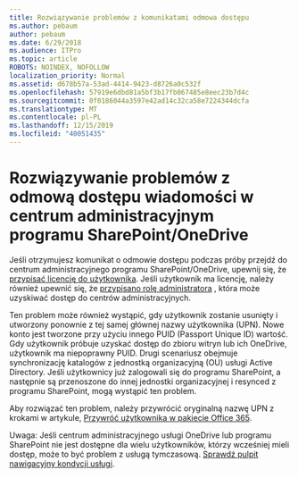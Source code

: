 ```yaml
---
title: Rozwiązywanie problemów z komunikatami odmowa dostępu
ms.author: pebaum
author: pebaum
ms.date: 6/29/2018
ms.audience: ITPro
ms.topic: article
ROBOTS: NOINDEX, NOFOLLOW
localization_priority: Normal
ms.assetid: d678b57a-53ad-4414-9423-d8726a0c532f
ms.openlocfilehash: 57919e6dbd81a5bf3b17fb067485e8eec23b7d4c
ms.sourcegitcommit: 0f0186044a3597e42ad14c32ca58e7224344dcfa
ms.translationtype: MT
ms.contentlocale: pl-PL
ms.lasthandoff: 12/15/2019
ms.locfileid: "40051435"
---
```

# <a name="troubleshoot-access-denied-messages-in-sharepointonedrive-admin-center"></a>Rozwiązywanie problemów z odmową dostępu wiadomości w centrum administracyjnym programu SharePoint/OneDrive

Jeśli otrzymujesz komunikat o odmowie dostępu podczas próby przejdź do centrum administracyjnego programu SharePoint/OneDrive, upewnij się, że [przypisać licencję do użytkownika](https://docs.microsoft.com/office365/admin/subscriptions-and-billing/assign-licenses-to-users?view=o365-worldwide&amp;tabs=One). Jeśli użytkownik ma licencję, należy również upewnić się, że [przypisano rolę administratora](https://docs.microsoft.com/office365/admin/add-users/about-admin-roles?view=o365-worldwide) , która może uzyskiwać dostęp do centrów administracyjnych.

Ten problem może również wystąpić, gdy użytkownik zostanie usunięty i utworzony ponownie z tej samej głównej nazwy użytkownika (UPN). Nowe konto jest tworzone przy użyciu innego PUID (Passport Unique ID) wartość. Gdy użytkownik próbuje uzyskać dostęp do zbioru witryn lub ich OneDrive, użytkownik ma niepoprawny PUID. Drugi scenariusz obejmuje synchronizację katalogów z jednostką organizacyjną (OU) usługi Active Directory. Jeśli użytkownicy już zalogowali się do programu SharePoint, a następnie są przenoszone do innej jednostki organizacyjnej i resynced z programu SharePoint, mogą wystąpić ten problem.

Aby rozwiązać ten problem, należy przywrócić oryginalną nazwę UPN z krokami w artykule, [Przywróć użytkownika w pakiecie Office 365](https://docs.microsoft.com/office365/admin/add-users/restore-user?view=o365-worldwide).

Uwaga: Jeśli centrum administracyjnego usługi OneDrive lub programu SharePoint nie jest dostępne dla wielu użytkowników, którzy wcześniej mieli dostęp, może to być problem z usługą tymczasową.  [Sprawdź pulpit nawigacyjny kondycji usługi](https://portal.office.com/adminportal/home#/servicehealth).


